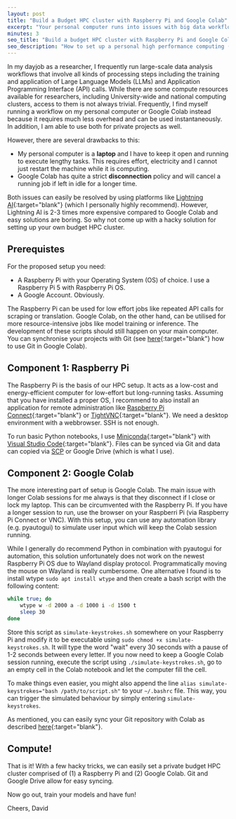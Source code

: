 ```yaml
---
layout: post
title: "Build a Budget HPC cluster with Raspberry Pi and Google Colab"
excerpt: "Your personal computer runs into issues with big data workflows? But cloud compute resources are expensive? Then I have a solution for your problem: Your own HPC cluster based on a Raspberry Pi and Google Colab."
minutes: 3
seo_title: "Build a budget HPC cluster with Raspberry Pi and Google Colab"
seo_description: "How to set up a personal high performance computing (HPC) cluster using a Raspberry Pi and Google Colab. Ideal for researchers and hobbyists working with big data and machine learning on a budget."
---
```


In my dayjob as a researcher, I frequently run large-scale data analysis workflows that involve all kinds of processing steps including the training and application of Large Language Models (LLMs) and Application Programming Interface (API) calls. While there are some compute resources available for researchers, including University-wide and national computing clusters, access to them is not always trivial. Frequently, I find myself running a workflow on my personal computer or Google Colab instead because it requires much less overhead and can be used instantaneously. In addition, I am able to use both for private projects as well.

However, there are several drawbacks to this:
- My personal computer is a **laptop** and I have to keep it open and running to execute lengthy tasks. This requires effort, electricity and I cannot just restart the machine while it is computing.
- Google Colab has quite a strict **disconnection** policy and will cancel a running job if left in idle for a longer time.

Both issues can easily be resolved by using platforms like [Lightning AI](https://lightning.ai/){:target="blank"} (which I personally highly recommend). However, Lightning AI is 2-3 times more expensive compared to Google Colab and easy solutions are boring. So why not come up with a hacky solution for setting up your own budget HPC cluster.

## Prerequistes
For the proposed setup you need:
- A Raspberry Pi with your Operating System (OS) of choice. I use a Raspberry Pi 5 with Raspberry Pi OS.
- A Google Account. Obviously.

The Raspberry Pi can be used for low effort jobs like repeated API calls for scraping or translation. Google Colab, on the other hand, can be utilised for more resource-intensive jobs like model training or inference. The development of these scripts should still happen on your main computer. You can synchronise your projects with Git (see [here](https://www.hanny.dev/blog/2025/git-colab/){:target="blank"} how to use Git in Google Colab).

## Component 1: Raspberry Pi
The Raspberry Pi is the basis of our HPC setup. It acts as a low-cost and energy-efficient computer for low-effort but long-running tasks. Assuming that you have installed a proper OS, I recommend to also install an application for remote administration like [Raspberry Pi Connect](https://www.raspberrypi.com/software/connect/){:target="blank"} or [TightVNC](https://www.tightvnc.com/){:target="blank"}. We need a desktop environment with a webbrowser. SSH is not enough.

To run basic Python notebooks, I use [Miniconda](https://docs.anaconda.com/miniconda/install/){:target="blank"} with [Visual Studio Code](https://code.visualstudio.com/docs/setup/raspberry-pi){:target="blank"}. Files can be synced via Git and data can copied via [SCP](https://medium.com/@letsstartlooping/how-to-use-scp-to-copy-files-over-ssh-7cdd604f7c30) or Google Drive (which is what I use).

## Component 2: Google Colab
The more interesting part of setup is Google Colab. The main issue with longer Colab sessions for me always is that they disconnect if I close or lock my laptop. This can be circumvented with the Raspberry Pi. If you have a longer session to run, use the browser on your Raspberri Pi (via Raspberry Pi Connect or VNC). With this setup, you can use any automation library (e.g. pyautogui) to simulate user input which will keep the Colab session running.

While I generally do recommend Python in combination with pyautogui for automation, this solution unfortunately does not work on the newest Raspberry Pi OS due to Wayland display protocol. Programmatically moving the mouse on Wayland is really cumbersome. One alternative I found is to install wtype `sudo apt install wtype` and then create a bash script with the following content:

```bash
while true; do
    wtype w -d 2000 a -d 1000 i -d 1500 t
    sleep 30
done
```

Store this script as `simulate-keystrokes.sh` somewhere on your Raspberry Pi and modify it to be executable using `sudo chmod +x simulate-keystrokes.sh`. It will type the word "wait" every 30 seconds with a pause of 1-2 seconds between every letter. If you now need to keep a Google Colab session running, execute the script using `./simulate-keystrokes.sh`, go to an empty cell in the Colab notebook and let the computer fill the cell.

To make things even easier, you might also append the line `alias simulate-keystrokes="bash /path/to/script.sh"` to your `~/.bashrc` file. This way, you can trigger the simulated behaviour by simply entering `simulate-keystrokes`.

As mentioned, you can easily sync your Git repository with Colab as described [here](https://www.hanny.dev/blog/2025/git-colab/){:target="blank"}.

## Compute!
That is it! With a few hacky tricks, we can easily set a private budget HPC cluster comprised of (1) a Raspberry Pi and (2) Google Colab. Git and Google Drive allow for easy syncing.

Now go out, train your models and have fun!

Cheers,
David